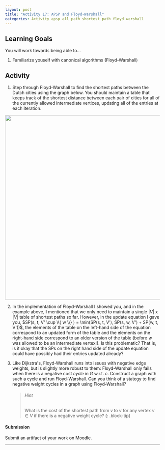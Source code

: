 ```yaml
---
layout: post
title: "Activity 17: APSP and Floyd-Warshall"
categories: Activity apsp all path shortest path floyd warshall
---
```


## Learning Goals

You will work towards being able to...

1. Familiarize youself with canonical algorithms (Floyd-Warshall)


## Activity
1. Step through Floyd-Warshall to find the shortest paths between the Dutch cities using the graph below. You should maintain a table that keeps track of the shortest distance between each pair of cities for all of the currently allowed intermediate vertices, updating all of the entries at each iteration. 

<img src="{{ site.url }}/assets/imgs/DutchCities.png" width="600" />

2. In the implementation of Floyd-Warshall I showed you, and in the example above, I mentioned that we only need to maintain a single $\lvert V \rvert$ x $\lvert V \rvert$ table of shortest paths so far. However, in the update equation I gave you, $SP(s, t, V' \cup \\{ w \\} ) = \min(SP(s, t, V'), SP(s, w, V') + SP(w, t, V'))$, the elements of the table on the left-hand side of the equation correspond to an updated form of the table and the elements on the right-hand side correspond to an older version of the table (before $w$ was allowed to be an intermediate vertex!). Is this problematic? That is, is it okay that the SPs on the right hand side of the update equation could have possibly had their entries updated already?

3. Like Dijkstra's, Floyd-Warshall runs into issues with negative edge weights, but is slightly more robust to them: Floyd-Warshall only fails when there is a negative cost *cycle* in $G$ w.r.t. $c$. Construct a graph with such a cycle and run Floyd-Warshall. Can you think of a stategy to find negative weight cycles in a graph using Floyd-Warshall?

    > ###### Hint
    > What is the cost of the shortest path from $v$ to $v$ for any vertex $v \in V$ if there is a negative weight cycle? 
    {: .block-tip}

#### Submission
Submit an artifact of your work on Moodle. 

---
